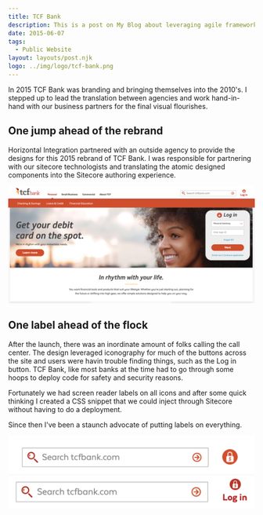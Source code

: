 ```yaml
---
title: TCF Bank
description: This is a post on My Blog about leveraging agile frameworks.
date: 2015-06-07
tags:
  - Public Website
layout: layouts/post.njk
logo: ../img/logo/tcf-bank.png
---
```


<p class="lead-p">In 2015 TCF Bank was branding and bringing themselves into the 2010's. I stepped up to lead the translation between agencies and work hand-in-hand with our business partners for the final visual flourishes.</p>

## One jump ahead of the rebrand
Horizontal Integration partnered with an outside agency to provide the designs for this 2015 rebrand of TCF Bank. I was responsible for partnering with our sitecore technologists and translating the atomic designed components into the Sitecore authoring experience.

<img src="/img/tcf-bank/tcf-rebrand.png" alt="Screenshot of tcf bank rebrand."/>

## One label ahead of the flock
After the launch, there was an inordinate amount of folks calling the call center. The design leveraged iconography for much of the buttons across the site and users were havin trouble finding things, such as the Log in button. TCF Bank, like most banks at the time had to go through some hoops to deploy code for safety and security reasons.

Fortunately we had screen reader labels on all icons and after some quick thinking I created a CSS snippet that we could inject through Sitecore without having to do a deployment.

Since then I've been a staunch advocate of putting labels on everything.

<img src="/img/tcf-bank/label-no.png" alt="Screenshot of login without label."/>
<img src="/img/tcf-bank/label-yes.png" alt="Screenshot of login without label."/>



